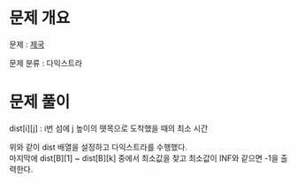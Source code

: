 # 문제 개요

문제 : [제국](https://www.acmicpc.net/problem/10776)

문제 분류 : 다익스트라

# 문제 풀이

dist[i][j] : i번 섬에 j 높이의 뗏목으로 도착했을 때의 최소 시간

위와 같이 dist 배열을 설정하고 다익스트라를 수행했다.  
마지막에 dist[B][1] ~ dist[B][k] 중에서 최소값을 찾고 최소값이 INF와 같으면 -1을 출력한다.
